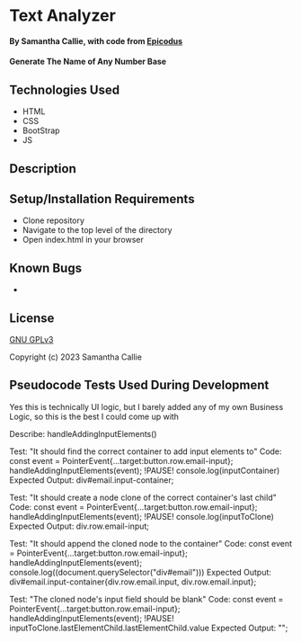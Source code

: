 # Text Analyzer

#### By **Samantha Callie**, with code from [Epicodus](https://github.com/epicodus-lessons/oop-address-book-v2/tree/8_adding_delete_functionality_and_polish)

#### Generate The Name of Any Number Base

## Technologies Used

* HTML
* CSS
* BootStrap
* JS

## Description



## Setup/Installation Requirements

* Clone repository
* Navigate to the top level of the directory
* Open index.html in your browser

## Known Bugs

* 

## License

[GNU GPLv3](https://choosealicense.com/licenses/agpl-3.0/)

Copyright (c) 2023 Samantha Callie

## Pseudocode Tests Used During Development

Yes this is technically UI logic, but I barely added any of my own Business Logic, so this is the best I could come up with

Describe: handleAddingInputElements()

Test: "It should find the correct container to add input elements to"
Code:
const event = PointerEvent{...target:button.row.email-input};
handleAddingInputElements(event);
!PAUSE!
console.log(inputContainer)
Expected Output: div#email.input-container;

Test: "It should create a node clone of the correct container's last child"
Code:
const event = PointerEvent{...target:button.row.email-input};
handleAddingInputElements(event);
!PAUSE!
console.log(inputToClone)
Expected Output: div.row.email-input;

Test: "It should append the cloned node to the container"
Code:
const event = PointerEvent{...target:button.row.email-input};
handleAddingInputElements(event);
console.log((document.querySelector("div#email")))
Expected Output: div#email.input-container{div.row.email.input, div.row.email.input};

Test: "The cloned node's input field should be blank"
Code:
const event = PointerEvent{...target:button.row.email-input};
handleAddingInputElements(event);
!PAUSE!
inputToClone.lastElementChild.lastElementChild.value
Expected Output: "";